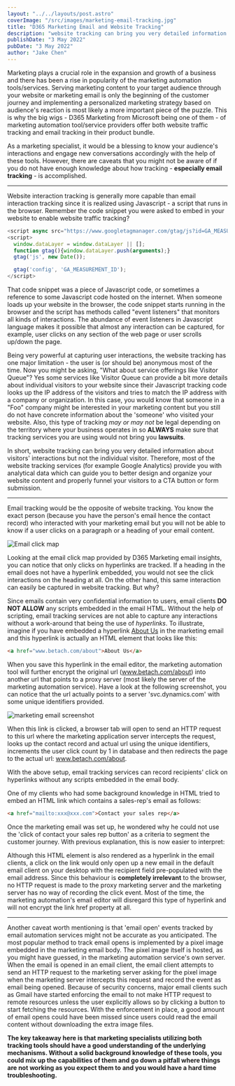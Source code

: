 ```yaml
---
layout: "../../layouts/post.astro"
coverImage: "/src/images/marketing-email-tracking.jpg"
title: "D365 Marketing Email and Website Tracking"
description: "website tracking can bring you very detailed information about visitors' interactions but not the individual visitor while by email tracking you know the exact person (because you have the person's email hence the contact record) who interacted with your marketing email but you will not be able to know if a user clicks on a paragraph or a heading of your email content."
publishDate: "3 May 2022"
pubDate: "3 May 2022"
author: "Jake Chen"
---
```


Marketing plays a crucial role in the expansion and growth of a business and there has been a rise in popularity of the marketing automation tools/services. Serving marketing content to your target audience through your website or marketing email is only the beginning of the customer journey and implementing a personalized marketing strategy based on audience's reaction is most likely a more important piece of the puzzle. This is why the big wigs - D365 Marketing from Microsoft being one of them - of marketing automation tool/service providers offer both website traffic tracking and email tracking in their product bundle.

As a marketing specialist, it would be a blessing to know your audience's interactions and engage new conversations accordingly with the help of these tools. However, there are caveats that you might not be aware of if you do not have enough knowledge about how tracking - **especially email tracking** - is accomplished.

---

Website interaction tracking is generally more capable than email interaction tracking since it is realized using Javascript - a script that runs in the browser. Remember the code snippet you were asked to embed in your website to enable website traffic tracking?

```javascript
<script async src="https://www.googletagmanager.com/gtag/js?id=GA_MEASUREMENT_ID"></script>
<script>
  window.dataLayer = window.dataLayer || [];
  function gtag(){window.dataLayer.push(arguments);}
  gtag('js', new Date());

  gtag('config', 'GA_MEASUREMENT_ID');
</script>
```

That code snippet was a piece of Javascript code, or sometimes a reference to some Javascript code hosted on the internet. When someone loads up your website in the browser, the code snippet starts running in the browser and the script has methods called "event listeners" that monitors all kinds of interactions. The abundance of event listeners in Javascript language makes it possible that almost any interaction can be captured, for example, user clicks on any section of the web page or user scrolls up/down the page.

Being very powerful at capturing user interactions, the website tracking has one major limitation - the user is (or should be) anonymous most of the time. Now you might be asking, "What about service offerings like Visitor Queue"? Yes some services like Visitor Queue can provide a bit more details about individual visitors to your website since their Javascript tracking code looks up the IP address of the visitors and tries to match the IP address with a company or organization. In this case, you would know that someone in a "Foo" company might be interested in your marketing content but you still do not have concrete information about the 'someone' who visited your website. Also, this type of tracking _may or may not_ be legal depending on the territory where your business operates in so **ALWAYS** make sure that tracking services you are using would not bring you **lawsuits**.

In short, website tracking can bring you very detailed information about visitors' interactions but not the individual visitor. Therefore, most of the website tracking services (for example Google Analytics) provide you with analytical data which can guide you to better design and organize your website content and properly funnel your visitors to a CTA button or form submission.

---

Email tracking would be the opposite of website tracking. You know the exact person (because you have the person's email hence the contact record) who interacted with your marketing email but you will not be able to know if a user clicks on a paragraph or a heading of your email content.

![Email click map](https://dev-to-uploads.s3.amazonaws.com/uploads/articles/a4gw4g73kk0x43jj1e50.PNG)

Looking at the email click map provided by D365 Marketing email insights, you can notice that only clicks on hyperlinks are tracked. If a heading in the email does not have a hyperlink embedded, you would not see the click interactions on the heading at all. On the other hand, this same interaction can easily be captured in website tracking. But why?

Since emails contain very confidential information to users, email clients **DO NOT ALLOW** any scripts embedded in the email HTML. Without the help of scripting, email tracking services are not able to capture any interactions without a work-around that being the use of _hyperlinks_. To illustrate, imagine if you have embedded a hyperlink [About Us](www.betach.com/about) in the marketing email and this hyperlink is actually an HTML element that looks like this:

```html
<a href="www.betach.com/about">About Us</a>
```

When you save this hyperlink in the email editor, the marketing automation tool will further encrypt the original url (www.betach.com/about) into another url that points to a proxy server (most likely the server of the marketing automation service). Have a look at the following screenshot, you can notice that the url actually points to a server 'svc.dynamics.com' with some unique identifiers provided.

![marketing email screenshot](https://dev-to-uploads.s3.amazonaws.com/uploads/articles/oa7e80yi9dgvy2uxxuct.PNG)

When this link is clicked, a browser tab will open to send an HTTP request to this url where the marketing application server intercepts the request, looks up the contact record and actual url using the unique identifiers, increments the user click count by 1 in database and then redirects the page to the actual url: www.betach.com/about.

With the above setup, email tracking services can record recipients' click on hyperlinks without any scripts embedded in the email body.

One of my clients who had some background knowledge in HTML tried to embed an HTML link which contains a sales-rep's email as follows:

```html
<a href="mailto:xxx@xxx.com">Contact your sales rep</a>
```

Once the marketing email was set up, he wondered why he could not use the 'click of contact your sales rep button' as a criteria to segment the customer journey. With previous explanation, this is now easier to interpret:

Although this HTML element is also rendered as a hyperlink in the email clients, a click on the link would only open up a new email in the default email client on your desktop with the recipient field pre-populated with the email address. Since this behaviour is **completely irrelevant** to the browser, no HTTP request is made to the proxy marketing server and the marketing server has no way of recording the click event. Most of the time, the marketing automation's email editor will disregard this type of hyperlink and will not encrypt the link href property at all.

---

Another caveat worth mentioning is that 'email open' events tracked by email automation services might not be accurate as you anticipated. The most popular method to track email opens is implemented by a pixel image embedded in the marketing email body. The pixel image itself is hosted, as you might have guessed, in the marketing automation service's own server. When the email is opened in an email client, the email client attempts to send an HTTP request to the marketing server asking for the pixel image when the marketing server intercepts this request and record the event as email being opened. Because of security concerns, major email clients such as Gmail have started enforcing the email to not make HTTP request to remote resources unless the user explicitly allows so by clicking a button to start fetching the resources. With the enforcement in place, a good amount of email opens could have been missed since users could read the email content without downloading the extra image files.

**The key takeaway here is that marketing specialists utilizing both tracking tools should have a good understanding of the underlying mechanisms. Without a solid background knowledge of these tools, you could mix up the capabilities of them and go down a pitfall where things are not working as you expect them to and you would have a hard time troubleshooting.**
